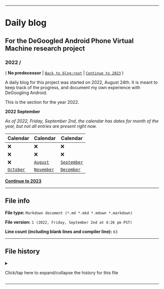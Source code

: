 
***

# Daily blog

## For the DeGoogled Android Phone Virtual Machine research project

### 2022 /

( **No predecessor** | [`Back to blog:root`](/Blog/) | [`Continue to 2023`](/Blog/2023/) )

A daily blog for this project was started on 2022, August 24th. It is meant to keep track of the progress, and document my own experience with DeGoogling Android.

This is the section for the year 2022.

**2022 September**

_As of 2022, Friday, September 2nd, the calendar has dates for month of the year, but not all entries are present right now._

| Calendar | Calendar | Calendar |
|---|---|---|
| :x: | :x: | :x: |
| :x: | :x: | :x: |
| :x: | [`August`](/Blog/2022/August/) | [`September`](/Blog/2022/09_September/) |
| [`October`](/Blog/2022/10_October/) | [`November`](/Blog/2022/11_November/) | [`December`](/Blog/2022/12_December/) |

**[Continue to 2023](/Blog/2023/)** 

***

## File info

**File type:** `Markdown document (*.md *.mkd *.mdown *.markdown)`

**File version:** `1 (2022, Friday, September 2nd at 4:26 pm PST)`

**Line count (including blank lines and compiler line):** `63`

***

## File history

<details><summary><p>Click/tap here to expand/collapse the history for this file</p></summary>

<details><summary><p><b>Version 1 (2022, Thursday, September 1st at 4:26 pm PST)</b></p></summary>

> Changes:

- [x] Started the file
- [x] Added the `title` section
- [x] Added the `2022` section
- - [x] Built a calendar for 2022
- [x] Added the `file info` section
- [x] Added the `file history` section
- - [x] Added an entry for version 1
- [ ] No other changes in version 1

</details>

</details>

***
